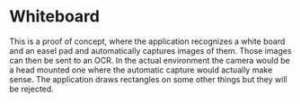 # Whiteboard
This is a proof of concept, where the application recognizes a white board and an easel pad and automatically captures images of them. Those images can then be sent to an OCR. In the actual environment the camera would be a head mounted one where the automatic capture would actually make sense. 
The application draws rectangles on some other things but they will be rejected.
